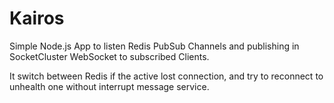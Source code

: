 Kairos
=======

Simple Node.js App to listen Redis PubSub Channels and publishing in SocketCluster WebSocket to subscribed Clients.

It switch between Redis if the active lost connection, and try to reconnect to unhealth one without interrupt message service.
